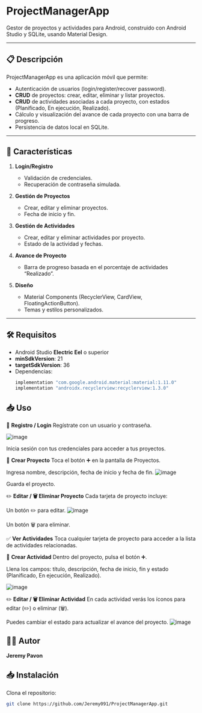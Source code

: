 # ProjectManagerApp

Gestor de proyectos y actividades para Android, construido con Android Studio y SQLite, usando Material Design.

---

## 📋 Descripción

ProjectManagerApp es una aplicación móvil que permite:

- Autenticación de usuarios (login/register/recover password).
- **CRUD** de proyectos: crear, editar, eliminar y listar proyectos.
- **CRUD** de actividades asociadas a cada proyecto, con estados (Planificado, En ejecución, Realizado).
- Cálculo y visualización del avance de cada proyecto con una barra de progreso.
- Persistencia de datos local en SQLite.

---

## 🚀 Características

1. **Login/Registro**  
   - Validación de credenciales.
   - Recuperación de contraseña simulada.

2. **Gestión de Proyectos**  
   - Crear, editar y eliminar proyectos.
   - Fecha de inicio y fin.

3. **Gestión de Actividades**  
   - Crear, editar y eliminar actividades por proyecto.
   - Estado de la actividad y fechas.

4. **Avance de Proyecto**  
   - Barra de progreso basada en el porcentaje de actividades “Realizado”.

5. **Diseño**  
   - Material Components (RecyclerView, CardView, FloatingActionButton).
   - Temas y estilos personalizados.

---

## 🛠️ Requisitos

- Android Studio **Electric Eel** o superior  
- **minSdkVersion**: 21  
- **targetSdkVersion**: 36  
- Dependencias:
  ```groovy
  implementation "com.google.android.material:material:1.11.0"
  implementation "androidx.recyclerview:recyclerview:1.3.0"


## 📥 Uso
🔐 **Registro / Login**
Regístrate con un usuario y contraseña.

![image](https://github.com/user-attachments/assets/0c31da6e-f08e-46b6-81e3-1b30813b2f36)


Inicia sesión con tus credenciales para acceder a tus proyectos.

📁 **Crear Proyecto**
Toca el botón ➕ en la pantalla de Proyectos.

Ingresa nombre, descripción, fecha de inicio y fecha de fin.
![image](https://github.com/user-attachments/assets/51e330dc-c41e-4f3f-a927-fde655f98a0c)

Guarda el proyecto.

✏️ **Editar / 🗑️ Eliminar Proyecto**
Cada tarjeta de proyecto incluye:

Un botón ✏️ para editar.
![image](https://github.com/user-attachments/assets/094503a3-9ed4-4fe8-865e-ea299791c577)


Un botón 🗑️ para eliminar.

✅ **Ver Actividades**
Toca cualquier tarjeta de proyecto para acceder a la lista de actividades relacionadas.

📝 **Crear Actividad**
Dentro del proyecto, pulsa el botón ➕.

Llena los campos: título, descripción, fecha de inicio, fin y estado (Planificado, En ejecución, Realizado).

![image](https://github.com/user-attachments/assets/e2e95345-091a-4cca-9215-c16c4bbdb03c)

✏️ **Editar / 🗑️ Eliminar Actividad**
En cada actividad verás los íconos para editar (✏️) o eliminar (🗑️).

Puedes cambiar el estado para actualizar el avance del proyecto.
![image](https://github.com/user-attachments/assets/3693378a-4f05-43ff-a9d9-c2e7e34124b1)

## 👨‍💻 Autor

**Jeremy Pavon**

## 📥 Instalación

Clona el repositorio:

```bash
git clone https://github.com/Jeremy091/ProjectManagerApp.git



